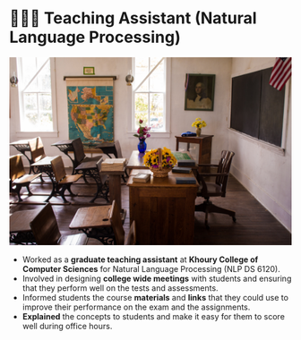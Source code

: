 # 🏢👨‍💻 Teaching Assistant (Natural Language Processing)

<img src = "https://github.com/suhasmaddali/Images/blob/main/Teaching%20Assistant%20Image.jpg" width = 1000/>

* Worked as a __graduate teaching assistant__ at __Khoury College of Computer Sciences__ for Natural Language Processing (NLP DS 6120). 
* Involved in designing __college wide meetings__ with students and ensuring that they perform well on the tests and assessments. 
* Informed students the course __materials__ and __links__ that they could use to improve their performance on the exam and the assignments. 
* __Explained__ the concepts to students and make it easy for them to score well during office hours. 
